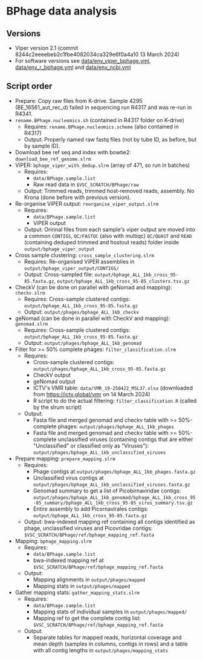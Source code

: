 # BPhage data analysis
## Versions
- Viper version 2.1 (commit 8244c2eeeebeb2c1fbe4082034ca329e6f0a4a10 13 March 2024)
- For software versions see [data/env_viper_bphage.yml](data/env_viper_bphage.yml), [data/env_r_bphage.yml](data/env_r_bphage.yml) and [data/env_ncbi.yml](data/env_ncbi.yml)

## 
## Script order
- Prepare: Copy raw files from K-drive. Sample 4295 (BE_16561_aut_rec_d) failed in sequencing run R4317 and was re-run in R4341.
- `rename.BPhage.nucleomics.sh` (contained in R4317 folder on K-drive)
    - Requires: `rename.BPhage.nucleomics.scheme` (also contained in R4317)
    - Output: Properly named raw fastq files (not by tube ID, as before, but by sample ID).
- Download bee ref seq and index with bowtie2: `download_bee_ref_genome.slrm`
- ViPER: `bphage_viper_with_dedup.slrm` (array of 471, so run in batches)
    - Requires: 
        - `data/BPhage.sample.list`
        - Raw read data in `$VSC_SCRATCH/BPhage/raw`
    - Output: Trimmed reads, trimmed host-removed reads, assembly. No Krona (done before with previous version).
- Re-organise ViPER output: `reorganise_viper_output.slrm`
    - Requires: 
        - `data/BPhage.sample.list`
        - ViPER output
    - Output: Oririnal files from each sample's viper output are moved into a common `CONTIGS`, `QC/FASTQC` (also with multiqc) `QC/QUAST` and `READ` (containing deduped trimmed and hostout reads) folder inside `output/bphage_viper_output`
- Cross sample clustering: `cross_sample_clustering.slrm`
    - Requires: Re-organised ViPER assemblies in `output/bphage_viper_output/CONTIGS/`
    - Output: Cross-sampled file: `output/bphage_ALL_1kb_cross_95-85.fasta.gz`, `output/bphage_ALL_1kb_cross_95-85_clusters.tsv.gz`
- CheckV (can be done on parallel with geNomad and mapping): `checkv.slrm`
    - Requires: Cross-sample clustered contigs: `output/bphage_ALL_1kb_cross_95-85.fasta.gz`
    - Output: `output/phages/bphage_ALL_1kb_checkv`
- geNomad (can be done in parallel with CheckV and mapping): `genomad.slrm`
    - Requires: Cross-sample clustered contigs: `output/bphage_ALL_1kb_cross_95-85.fasta.gz`
    - Output: `output/phages/bphage_ALL_1kb_genomad`
- Filter for >= 50% complete phages: `filter_classification.slrm`
    - Requires: 
        - Cross-sample clustered contigs: `output/phages/bphage_ALL_1kb_cross_95-85.fasta.gz`
        - CheckV output
        - geNomad output
        - ICTV's VMR table: `data/VMR_19-250422_MSL37.xlsx` (downloaded from https://ictv.global/vmr on 14 March 2024)
        - R script to do the actual filtering: `filter_classification.R` (called by the slrum script)
    - Output: 
        - Fasta file and merged genomad and checkv table with >= 50%-complete phages: `output/phages/bphage_ALL_1kb_phages`
        - Fasta file and merged genomad and checkv table with >= 50%-complete unclassified viruses (containing contigs that are either "Unclassified" or classified only as "Viruses"): `output/phages/bphage_ALL_1kb_unclassified_viruses`
- Prepare mapping: `prepare_mapping.slrm`
    - Requires: 
        - Phage contigs at `output/phages/bphage_ALL_1kb_phages.fasta.gz`
        - Unclassified virus contigs at `output/phages/bphage_ALL_1kb_unclassified_viruses.fasta.gz`
        - Genomad summary to get a list of Picobirnaviridae contigs: `output/phages/bphage_ALL_1kb_genomad/bphage_ALL_1kb_cross_95-85_summary/bphage_ALL_1kb_cross_95-85_virus_summary.tsv.gz`
        - Entire assembly to add Picornavirales contigs: `output/bphage_ALL_1kb_cross_95-85.fasta.gz`
    - Output: bwa-indexed mapping ref containing all contigs identified as phage, unclassified viruses and Picovridae contigs: `$VSC_SCRATCH/BPhage/ref/bphage_mapping_ref.fasta`
- Mapping: `bphage_mapping.slrm`
    - Requires: 
        - `data/BPhage.sample.list`
        - bwa-indexed mapping ref at `$VSC_SCRATCH/BPhage/ref/bphage_mapping_ref.fasta`
    - Output: 
        - Mapping alignments in `output/phages/mapped`
        - Mapping stats in `output/phages/mapped`
- Gather mapping stats: `gather_mapping_stats.slrm`
    - Requires:
        - `data/BPhage.sample.list`
        - Mapping stats of individual samples in `output/phages/mapped/`
        - Mapping ref to get the complete contig list: `$VSC_SCRATCH/BPhage/ref/bphage_mapping_ref.fasta`
    - Output:
        - Separate tables for mapped reads, horizontal coverage and mean depth (samples in columns, contigs in rows) and a table with all contig lengths in `output/phages/mapping_stats`
    